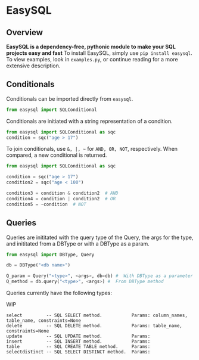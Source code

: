# EasySQL

## Overview

**EasySQL is a dependency-free, pythonic module to make your SQL projects easy and fast**
To install EasySQL, simply use `pip install easysql`.
To view examples, look in `examples.py`, or continue reading for a more extensive description.

## Conditionals

Conditionals can be imported directly from `easysql`.

```python
from easysql import SQLConditional
```

Conditionals are initiated with a string representation of a condition.

```python
from easysql import SQLConditional as sqc
condition = sqc("age > 17")
```

To join conditionals, use `&, |, ~` for `AND, OR, NOT`, respectively. When compared, a new conditional is returned.

```python
from easysql import SQLConditional as sqc

condition = sqc("age > 17")
condition2 = sqc("age < 100")

condition3 = condition & condition2  # AND
condition4 = condition | condition2  # OR
condition5 = ~condition  # NOT
```

## Queries

Queries are inititated with the query type of the Query, the args for the type, and inititated from a DBType or with a DBType as a param.

```python
from easysql import DBType, Query

db = DBType("<db name>")

Q_param = Query("<type>", <args>, db=db) #  With DBType as a parameter
Q_method = db.query("<type>", <args>) #  From DBType method
```

Queries currently have the following types:

WIP

```
select         -- SQL SELECT method.           Params: column_names, table_name, constraints=None
delete         -- SQL DELETE method.           Params: table_name, constraints=None
update         -- SQL UPDATE method.           Params: 
insert         -- SQL INSERT method.           Params:
table          -- SQL CREATE TABLE method.     Params:
selectdistinct -- SQL SELECT DISTINCT method.  Params:
```
